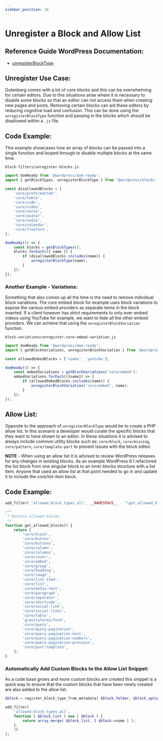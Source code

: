 ```yaml
---
sidebar_position: 10
---
```


# Unregister a Block and Allow List

## Reference Guide WordPress Documentation:
* [unregisterBlockType](https://developer.wordpress.org/block-editor/reference-guides/packages/packages-blocks/#unregisterblocktype)

## Unregister Use Case:
Gutenberg comes with a lot of core blocks and this can be overwhelming for certain editors. Due to this situations arise where it is necessary to disable some blocks so that an editor can not access them when creating new pages and posts. Removing certain blocks can aid these editors by reducing cognitive load and confusion. This can be done using the `unregisterBlockType` function and passing in the blocks which should be disallowed within a `.js` file. 

## Code Example:
This example showcases how an array of blocks can be passed into a single function and looped through to disable multiple blocks at the same time. 

`block-filters/unregister-blocks.js`
```js
import domReady from '@wordpress/dom-ready';
import { getBlockTypes, unregisterBlockType } from '@wordpress/blocks';

const disallowedBlocks = [
	'core/preformatted',
	'core/table',
	'core/code',
	'core/video',
	'core/verse',
	'core/avatar',
	'core/audio',
	'core/calendar',
	'core/freeform',
];

domReady(() => {
	const blocks = getBlockTypes();
	blocks.forEach(({ name }) {
		if (disallowedBlocks.includes(name)) {
			unregisterBlockType(name);
		}
	});
});
```

### Another Example - Variations:
Something that also comes up all the time is the need to remove individual block variations. The core embed block for example uses block variations to expose the various embed providers as separate items in the block inserted. If a client however has strict requirements to only ever embed videos using YouTube for example, we want to hide all the other embed providers. We can achieve that using the `unregisterBlockVariation` function.

`block-variations/unregister-core-embed-variation.js`
```js
import domReady from '@wordpress/dom-ready';
import { getBlockVariations, unregisterBlockVariation } from '@wordpress/blocks';

const allowedEmbedBlocks = ['vimeo', 'youtube'];

domReady(() => {
	const embedVariations = getBlockVariations('core/embed');
	embedVariations.forEach(({name}) => {
		if (allowedEmbedBlocks.includes(name)) {
			unregisterBlockVariation('core/embed', name);
		}
	});
});
```

## Allow List:
Opposite to the approach of `unregisterBlockType` would be to create a PHP allow list. In this scenario a developer would curate the specific blocks that they want to have shown to an editor. In these situations it is advised to always include common utility blocks such as: `core/block`, `core/missing`, `core/pattern`, `core/template-part` to prevent issues with the block editor. 

**NOTE** - When using an allow list it is advised to review WordPress releases for any changes in existing blocks. As an example WordPress 6.1 refactored the list block from one singular block to an inner blocks structure with a list item. Anyone that used an allow list at that point needed to go in and update it to include the core/list-item block.

## Code Example:
```php
add_filter( 'allowed_block_types_all', __NAMESPACE__ . '\get_allowed_blocks', 10 );

/**
 * Returns allowed blocks.
 */
function get_allowed_blocks() {
	return [
		'core/block',
		'core/button',
		'core/buttons',
		'core/column',
		'core/columns',
		'core/cover',
		'core/embed',
		'core/group',
		'core/heading',
		'core/image',
		'core/list-item',
		'core/list',
		'core/media-text',
		'core/paragraph',
		'core/separator',
		'core/shortcode',
		'core/social-link',
		'core/social-links',
		'core/table',
		'gravityforms/form',
		'core/query',
		'core/query-pagination',
		'core/query-pagination-next',
		'core/query-pagination-numbers',
		'core/query-pagination-previous',
		'core/post-template',
	];
}
```

### Automatically Add Custom Blocks to the Allow List Snippet:
As a code base grows and more custom blocks are created this snippet is a quick way to ensure that the custom blocks that have been newly created are also added to the allow list.

```php
$block = register_block_type_from_metadata( $block_folder, $block_options );

add_filter(
	'allowed_block_types_all',
	function ( $block_list ) use ( $block ) {
		return array_merge( $block_list, [ $block->name ] );
	},
	10
);
```
